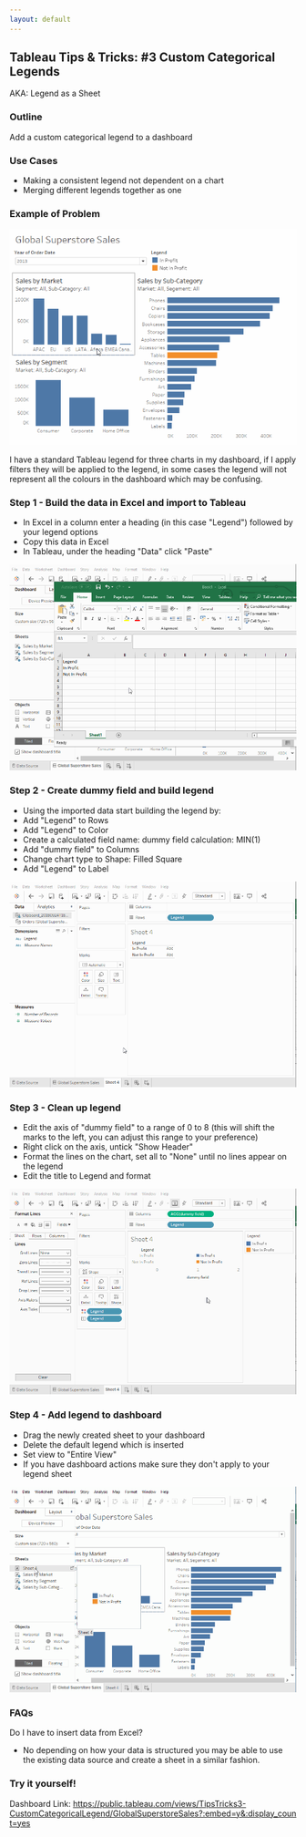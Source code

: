 ```yaml
---
layout: default
---
```

## Tableau Tips & Tricks: #3 Custom Categorical Legends
AKA: Legend as a Sheet

### Outline

Add a custom categorical legend to a dashboard

### Use Cases
- Making a consistent legend not dependent on a chart
- Merging different legends together as one

### Example of Problem
![Example of Problem](gifs/t&t_03_categorical_legend/custom_cat_legend_1.gif "Example of Problem")

I have a standard Tableau legend for three charts in my dashboard, if I apply filters they will be applied to the legend, in some cases the legend will not represent all the colours in the dashboard which may be confusing. 

### Step 1 - Build the data in Excel and import to Tableau
- In Excel in a column enter a heading (in this case "Legend") followed by your legend options
- Copy this data in Excel
- In Tableau, under the heading "Data" click "Paste" 

![Step 1](gifs/t&t_03_categorical_legend/custom_cat_legend_2_excel_transfer.gif "Step 1")


### Step 2 - Create dummy field and build legend
- Using the imported data start building the legend by:
- Add "Legend" to Rows
- Add "Legend" to Color
- Create a calculated field
     name: dummy field
     calculation: MIN(1)
- Add "dummy field" to Columns
- Change chart type to Shape: Filled Square
- Add "Legend" to Label 

![Step 2](gifs/t&t_03_categorical_legend/custom_cat_legend_3_build_dummy_field.gif "Step 2")


### Step 3 - Clean up legend
- Edit the axis of "dummy field" to a range of 0 to 8 (this will shift the marks to the left, you can adjust this range to your preference)
- Right click on the axis, untick "Show Header"
- Format the lines on the chart, set all to "None" until no lines appear on the legend 
- Edit the title to Legend and format

![Step 3](gifs/t&t_03_categorical_legend/custom_cat_legend_4_clean_up.gif "Step 3")


### Step 4 - Add legend to dashboard
- Drag the newly created sheet to your dashboard
- Delete the default legend which is inserted
- Set view to "Entire View"
- If you have dashboard actions make sure they don't apply to your legend sheet

![Step 4](gifs/t&t_03_categorical_legend/custom_cat_legend_5_add_to_dash.gif "Step 4")


### FAQs

Do I have to insert data from Excel?

- No depending on how your data is structured you may be able to use the existing data source and create a sheet in a similar fashion. 

### Try it yourself!
Dashboard Link: <https://public.tableau.com/views/TipsTricks3-CustomCategoricalLegend/GlobalSuperstoreSales?:embed=y&:display_count=yes>
